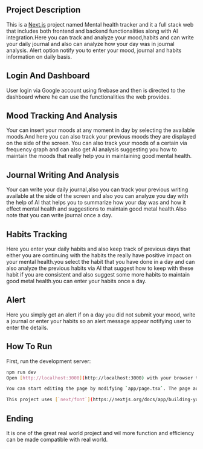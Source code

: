 ## Project Description 

This is a [Next.js](https://nextjs.org) project named Mental health tracker and it a full stack web that includes both frontend and backend functionalities along with AI integration.Here you can track and analyze your mood,habits and can write your daily journal and also can analyze how your day was in journal analysis. Alert option notify you to enter your mood, journal and habits information on daily basis.

## Login And Dashboard 

User login via Google account using firebase and then is directed to the dashboard where he can use the functionalities the web provides.

## Mood Tracking And Analysis 

Your can insert your moods at any moment in day by selecting the available moods.And here you can also track your previous moods they are displayed on the side of the screen. You can also track your moods of a certain via frequency graph and can also get AI analysis suggesting you how to maintain the moods that really help you in maintaining good mental health.

##  Journal Writing And Analysis 

Your can write your daily journal,also you can track your previous writing available at the side of the screen and also you can analyze you day with the help of AI that helps you to summarize how your day was and how it effect mental health and suggestions to maintain good metal health.Also note that you can write journal once a day.

## Habits Tracking

Here you enter your daily habits and also keep track of previous days that either you are continuing with the habits the really have positive impact on your mental health.you select the habit that you have done in a day and can also analyze the previous habits via AI that suggest how to keep with these habit if you are consistent and also suggest some more habits to maintain good metal health.you can enter your habits once a day.

## Alert 

Here you simply get an alert if on a day you did not submit your mood, write a journal or enter your habits so an alert message appear notifying user to enter the details.

## How To Run

First, run the development server:

```bash
npm run dev
Open [http://localhost:3000](http://localhost:3000) with your browser to see the result.

You can start editing the page by modifying `app/page.tsx`. The page auto-updates as you edit the file.

This project uses [`next/font`](https://nextjs.org/docs/app/building-your-application/optimizing/fonts) to automatically optimize and load [Geist](https://vercel.com/font), a new font family for Vercel.
```
## Ending 

It is one of the great real world project and wil more function and efficiency can be made compatible with real world.
